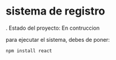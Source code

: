 <h1>sistema de registro</h1>
  
. Estado del proyecto: En contruccion 

para ejecutar el sistema, debes de poner:

``` npm install react ```
